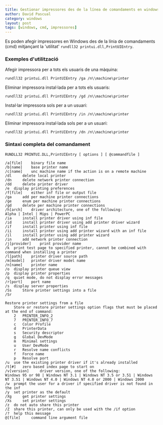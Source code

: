 ```yaml
---
title: Gestionar impressores des de la línea de comandaments en windows
author: David Pascual
category: windows
layout: post
tags: [windows, cmd, impressores]
---
```


Es poden afegir impressores en Windows des de la línia de comandaments (cmd) mitjançant la 'utilitat' `rundll32 printui.dll,PrintUIEntry`.

<!--more-->

### Exemples d'utilització

Afegir impressora per a tots els usuaris de una màquina:

	rundll32 printui.dll PrintUIEntry /ga /n\\machine\printer

Eliminar impressora instal·lada per a tots els usuaris:

	rundll32 printui.dll PrintUIEntry /gd /n\\machine\printer

Instal·lar impressora sols per a un usuari:

	rundll32 printui.dll PrintUIEntry /in /n\\machine\printer

Eliminar impressora instal·lada sols per a un usuari:

	rundll32 printui.dll PrintUIEntry /dn /n\\machine\printer

### Sintaxi completa del comandament

	RUNDLL32 PRINTUI.DLL,PrintUIEntry [ options ] [ @commandfile ]
	
	/a[file] 	binary file name
	/b[name] 	base printer name
	/c[name] 	unc machine name if the action is on a remote machine
	/dl 	delete local printer
	/dn 	delete network printer connection
	/dd 	delete printer driver
	/e 	display printing preferences
	/f[file] 	either inf file or output file
	/ga 	add per machine printer connections
	/ge 	enum per machine printer connections
	/gd 	delete per machine printer connections
	/h[arch] 	driver architecture, one of the following:
	Alpha | Intel | Mips | PowerPC
	/ia 	install printer driver using inf file
	/id 	install printer driver using add printer driver wizard
	/if 	install printer using inf file
	/ii 	install printer using add printer wizard with an inf file
	/il 	install printer using add printer wizard
	/in 	add network printer connection
	/j[provider] 	print provider name
	/k 	print test page to specified printer, cannot be combined with command when installing a printer
	/l[path] 	printer driver source path
	/m[model] 	printer driver model name
	/n[name] 	printer name
	/o 	display printer queue view
	/p 	display printer properties
	/q 	quiet mode, do not display error messages
	/r[port] 	port name
	/s 	display server properties
	/Ss 	Store printer settings into a file
	/Sr 	
	
	Restore printer settings from a file
  		Store or restore printer settings option flags that must be placed at the end of command:
	  	2 	PRINTER_INFO_2
	  	7 	PRINTER_INFO_7
	  	c 	Color Profile
	  	d 	PrinterData
	  	s 	Security descriptor
	  	g 	Global DevMode
	  	m 	Minimal settings
	  	u 	User DevMode
	  	r 	Resolve name conflicts
	  	f 	Force name
	  	p 	Resolve port
	/u 	use the existing printer driver if it's already installed
	/t[#] 	zero based index page to start on
	/v[version] 	driver version, one of the following:
	Windows 95 or 98 | Windows NT 3.1 | Windows NT 3.5 or 3.51 | Windows NT 3.51 | Windows NT 4.0 | Windows NT 4.0 or 2000 | Windows 2000
	/w 	prompt the user for a driver if specified driver is not found in the inf
	/y 	set printer as the default
	/Xg 	get printer settings
	/Xs 	set printer settings
	/z 	do not auto share this printer
	/Z 	share this printer, can only be used with the /if option
	/? 	help this message
	@[file] 	command line argument file